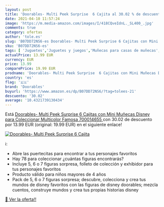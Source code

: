 ```yaml
---
layout: post
title: 'Doorables- Multi Peek Surprise  6 Cajita al 30.02 % de descuento'
date: 2021-04-10 11:57:24
image: 'https://m.media-amazon.com/images/I/418CQveIdnL._SL400_.jpg'
comments: true
category: ofertas
author: 'tole.es'
slug: 'B07DD72NS6-es Doorables- Multi Peek Surprise 6 Cajitas con Mini Muñecas...'
sku: 'B07DD72NS6-es'
tags: [ 'Juguetes','Juguetes y juegos','Muñecas para casas de muñecas','Muñecas y accesorios','doorables','famosa', ]
actualPrice: 13.99 EUR
currency: EUR
price: 13.99
comparePrice: 19.99 EUR
prodname: 'Doorables- Multi Peek Surprise  6 Cajitas con Mini Muñecas Disney para Coleccionar  Multicolor  Famosa 700014655 '
country: 'es'
flag: '🇪🇸'
brand: 'Doorables'
buyurl: 'https://www.amazon.es/dp/B07DD72NS6/?tag=tolees-21'
descuento: '30.02'
average: '10.4321739130434'
---
```


Está [Doorables- Multi Peek Surprise  6 Cajitas con Mini Muñecas Disney para Coleccionar  Multicolor  Famosa 700014655 ](https://www.amazon.es/dp/B07DD72NS6/?tag=tolees-21) con 30.02 de descuento por 13.99 EUR (original: 19.99 EUR) en el siguiente enlace!

[![Doorables- Multi Peek Surprise  6 Cajita](https://m.media-amazon.com/images/I/418CQveIdnL._SL400_.jpg)](https://www.amazon.es/dp/B07DD72NS6/?tag=tolees-21)

ℹ️:

- Abre las puertecitas para encontrar a tus personajes favoritos
- Hay 78 para coleccionar ¿cuántas figuras encontrarás?
- Incluye 5, 6 o 7 figuras sorpresa, folleto de colección y exhibidor para tus personajes favoritos
- Producto válido para niños mayores de 4 años
- Pack de 5, 6 o 7 figuras sorpresa; descubre, colecciona y crea tus mundos de disney favoritos con las figuras de disney doorables; mezcla cuentos, construye mundos y crea tus propias historias disney

[🛒 Ver la oferta!!](https://www.amazon.es/dp/B07DD72NS6/?tag=tolees-21)

